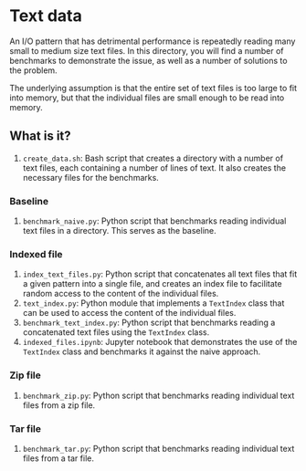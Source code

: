 # Text data

An I/O pattern that has detrimental performance is repeatedly reading many
small to medium size text files.  In this directory, you will find a number of
benchmarks to demonstrate the issue, as well as a number of solutions to the
problem.

The underlying assumption is that  the entire set of text files is too large to
fit into memory, but that the individual files are small enough to be read into
memory.


## What is it?

1. `create_data.sh`: Bash script that creates a directory with a number of
   text files, each containing a number of lines of text.  It also creates
   the necessary files for the benchmarks.


### Baseline

1. `benchmark_naive.py`: Python script that benchmarks reading individual text
   files in a directory.  This serves as the baseline.

### Indexed file

1. `index_text_files.py`: Python script that concatenates all text files
   that fit a given pattern into a single file, and creates an index file
   to facilitate random access to the content of the individual files.
1. `text_index.py`: Python module that implements a `TextIndex` class
   that can be used to access the content of the individual files.
1. `benchmark_text_index.py`: Python script that benchmarks reading
   a concatenated text files using the `TextIndex` class.
1. `indexed_files.ipynb`: Jupyter notebook that demonstrates the use
   of the `TextIndex` class and benchmarks it against the naive approach.

### Zip file

1. `benchmark_zip.py`: Python script that benchmarks reading individual text
   files from a zip file.

### Tar file

1. `benchmark_tar.py`: Python script that benchmarks reading individual text
   files from a tar file.
